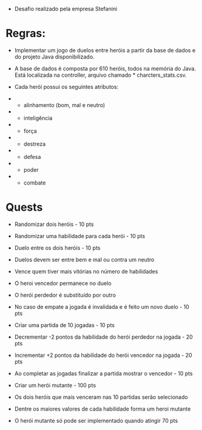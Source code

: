 * Desafio realizado pela empresa Stefanini

# Regras:

* Implementar um jogo de duelos entre heróis a partir da base de dados e do projeto Java disponibilizado.

* A base de dados é composta por 610 heróis, todos na memória do Java. Está localizada na controller, arquivo chamado * charcters_stats.csv.
* Cada herói possui os seguintes atributos:
* - alinhamento (bom, mal e neutro)
* - inteligência
* - força
* - destreza
* - defesa
* - poder
* - combate

# Quests

* Randomizar dois heróis - 10 pts
* Randomizar uma habilidade para cada herói - 10 pts
* Duelo entre os dois heróis - 10 pts
* Duelos devem ser entre bem e mal ou contra um neutro
* Vence quem tiver mais vitórias no número de habilidades
* O heroi vencedor permanece no duelo
* O herói perdedor é substituído por outro
* No caso de empate a jogada é invalidada e é feito um novo duelo - 10 pts

* Criar uma partida de 10 jogadas - 10 pts
* Decrementar -2 pontos da habilidade do herói perdedor na jogada - 20 pts
* Incrementar +2 pontos da habilidade do herói vencedor na jogada - 20 pts
* Ao completar as jogadas finalizar a partida mostrar o vencedor - 10 pts
* Criar um herói mutante - 100 pts
* Os dois heróis que mais venceram nas 10 partidas serão selecionado
* Dentre os maiores valores de cada habilidade forma um heroi mutante
* O herói mutante só pode ser implementado quando atingir 70 pts